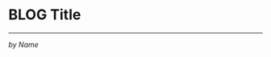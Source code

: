 # BLOG Title
---
*by Name* 
 
<!-- body


Italic Text
 *text* is italic 


code snippets 

```typeofcode
   
   lines of code

```

Tables

| Name     | Email          |
| -------- | -------------- |
| John Doe | john@gmail.com |
| Jane Doe | jane@gmail.com |

Task List 

* [x] Task 1
* [x] Task 2
* [ ] Task 3

Adding an image

![Alternate text](image link)


Link to text

[text to be formattted to link](link to be attached)
-->
